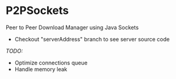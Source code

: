 # P2PSockets
Peer to Peer Download Manager using Java Sockets

- Checkout "serverAddress" branch to see server source code

*TODO:* 
- Optimize connections queue
- Handle memory leak
